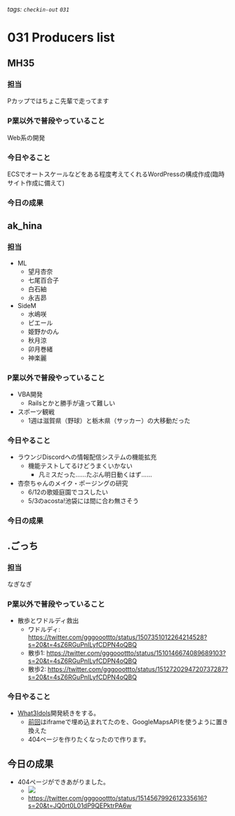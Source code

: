 ###### tags: `checkin-out` `031`

# 031 Producers list

## MH35

### 担当

Pカップではちょこ先輩で走ってます

### P業以外で普段やっていること

Web系の開発

### 今日やること

ECSでオートスケールなどをある程度考えてくれるWordPressの構成作成(臨時サイト作成に備えて)

### 今日の成果

## ak_hina

### 担当
- ML
    - 望月杏奈
    - 七尾百合子
    - 白石紬
    - 永吉昴
- SideM
    - 水嶋咲
    - ピエール
    - 姫野かのん
    - 秋月涼
    - 卯月巻緒
    - 神楽麗

### P業以外で普段やっていること
- VBA開発
    - Railsとかと勝手が違って難しい
- スポーツ観戦
    - 1週は滋賀県（野球）と栃木県（サッカー）の大移動だった　

### 今日やること
- ラウンジDiscordへの情報配信システムの機能拡充
    - 機能テストしてるけどうまくいかない
        - 凡ミスだった……たぶん明日動くはず……
- 杏奈ちゃんのメイク・ポージングの研究
    - 6/12の歌姫庭園でコスしたい
    - 5/3のacosta!池袋には間に合わ無さそう

### 今日の成果

## .ごっち

### 担当

なぎなぎ

### P業以外で普段やっていること

- 散歩とワドルディ救出
    - ワドルディ: https://twitter.com/gggooottto/status/1507351012264214528?s=20&t=4sZ6RGuPnILyfCDPN4oQBQ
    - 散歩1: https://twitter.com/gggooottto/status/1510146674089689103?s=20&t=4sZ6RGuPnILyfCDPN4oQBQ
    - 散歩2: https://twitter.com/gggooottto/status/1512720294720737287?s=20&t=4sZ6RGuPnILyfCDPN4oQBQ

### 今日やること

- [What3Idols](https://what3idols.vercel.app)開発続きをする。
    - [前回](https://twitter.com/gggooottto/status/1504422200434069504?s=20&t=4sZ6RGuPnILyfCDPN4oQBQ)はiframeで埋め込まれてたのを、GoogleMapsAPIを使うように置き換えた
    - 404ページを作りたくなったので作ります。

## 今日の成果

- 404ページができあがりました。
    - ![](https://i.imgur.com/OItAeR3.png)
    - https://twitter.com/gggooottto/status/1514567992612335616?s=20&t=JQ0rt0L01dP9QEPktrPA6w
